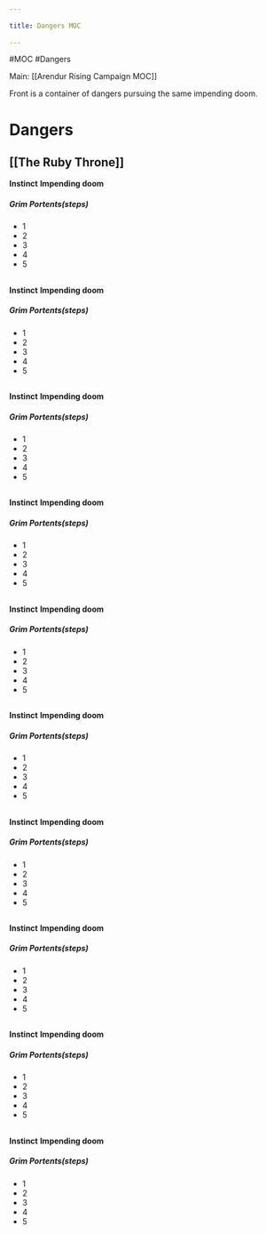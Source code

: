 --- 
title: Dangers MOC 
---
#MOC #Dangers

Main: [[Arendur Rising Campaign MOC]]

Front is a container of dangers pursuing the same impending doom.
# Dangers
## [[The Ruby Throne]]
**Instinct** 
**Impending doom**
##### Grim Portents(steps)
- 1
- 2
- 3
- 4
- 5
## 
**Instinct**
**Impending doom**
##### Grim Portents(steps)
- 1
- 2
- 3
- 4
- 5
## 
**Instinct**
**Impending doom**
##### Grim Portents(steps)
- 1
- 2
- 3
- 4
- 5
## 
**Instinct**
**Impending doom**
##### Grim Portents(steps)
- 1
- 2
- 3
- 4
- 5
## 
**Instinct**
**Impending doom**
##### Grim Portents(steps)
- 1
- 2
- 3
- 4
- 5
## 
**Instinct**
**Impending doom**
##### Grim Portents(steps)
- 1
- 2
- 3
- 4
- 5
## 
**Instinct**
**Impending doom**
##### Grim Portents(steps)
- 1
- 2
- 3
- 4
- 5
## 
**Instinct**
**Impending doom**
##### Grim Portents(steps)
- 1
- 2
- 3
- 4
- 5
## 
**Instinct**
**Impending doom**
##### Grim Portents(steps)
- 1
- 2
- 3
- 4
- 5
## 
**Instinct**
**Impending doom**
##### Grim Portents(steps)
- 1
- 2
- 3
- 4
- 5
